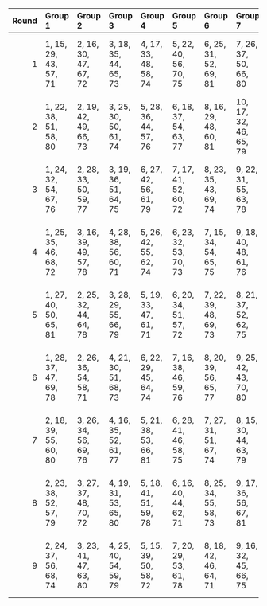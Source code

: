|   Round | Group 1               | Group 2               | Group 3               | Group 4               | Group 5               | Group 6               | Group 7                | Group 8                | Group 9                | Group 10               | Group 11               | Group 12           | Group 13           | Group 14           |
|--------:|:----------------------|:----------------------|:----------------------|:----------------------|:----------------------|:----------------------|:-----------------------|:-----------------------|:-----------------------|:-----------------------|:-----------------------|:-------------------|:-------------------|:-------------------|
|       1 | 1, 15, 29, 43, 57, 71 | 2, 16, 30, 47, 67, 72 | 3, 18, 35, 44, 65, 73 | 4, 17, 33, 48, 58, 74 | 5, 22, 40, 56, 70, 75 | 6, 25, 31, 52, 69, 81 | 7, 26, 37, 50, 66, 80  | 8, 19, 41, 45, 68, 76  | 9, 27, 38, 49, 64, 77  | 12, 21, 42, 54, 60, 78 | 13, 24, 39, 51, 62, 79 | 10, 28, 34, 53, 63 | 11, 23, 36, 46, 61 | 14, 20, 32, 55, 59 |
|       2 | 1, 22, 38, 51, 58, 80 | 2, 19, 42, 49, 66, 73 | 3, 25, 30, 50, 61, 74 | 5, 28, 36, 44, 57, 76 | 6, 18, 37, 54, 63, 77 | 8, 16, 29, 48, 60, 81 | 10, 17, 32, 46, 65, 79 | 11, 21, 31, 56, 64, 72 | 12, 27, 39, 47, 59, 75 | 13, 26, 35, 45, 67, 78 | 14, 24, 34, 52, 70, 71 | 4, 20, 41, 43, 62  | 7, 23, 40, 55, 68  | 9, 15, 33, 53, 69  |
|       3 | 1, 24, 32, 54, 67, 76 | 2, 28, 33, 50, 59, 77 | 3, 19, 36, 51, 64, 75 | 6, 27, 42, 56, 61, 79 | 7, 17, 41, 52, 60, 72 | 8, 23, 35, 43, 69, 74 | 9, 22, 31, 55, 63, 78  | 10, 20, 30, 48, 66, 71 | 11, 18, 34, 47, 68, 81 | 12, 15, 38, 45, 62, 73 | 13, 21, 40, 46, 57, 80 | 4, 26, 39, 44, 70  | 5, 25, 29, 49, 65  | 14, 16, 37, 53, 58 |
|       4 | 1, 25, 35, 46, 68, 72 | 3, 16, 39, 49, 57, 78 | 4, 28, 38, 56, 60, 71 | 5, 26, 42, 55, 62, 74 | 6, 23, 32, 53, 70, 73 | 7, 15, 34, 54, 65, 75 | 9, 18, 40, 48, 61, 76  | 10, 22, 41, 44, 67, 77 | 12, 20, 33, 52, 64, 80 | 13, 19, 37, 43, 59, 81 | 14, 21, 36, 50, 69, 79 | 2, 17, 29, 51, 63  | 8, 24, 31, 47, 66  | 11, 27, 30, 45, 58 |
|       5 | 1, 27, 40, 50, 65, 81 | 2, 25, 32, 44, 64, 78 | 3, 28, 29, 55, 66, 79 | 5, 19, 33, 47, 61, 71 | 6, 20, 34, 51, 57, 72 | 7, 22, 39, 48, 69, 73 | 8, 21, 37, 52, 62, 75  | 10, 15, 35, 56, 59, 80 | 11, 16, 41, 54, 70, 74 | 12, 23, 31, 49, 58, 76 | 13, 17, 42, 53, 68, 77 | 4, 24, 36, 45, 63  | 9, 26, 30, 46, 60  | 14, 18, 38, 43, 67 |
|       6 | 1, 28, 37, 47, 69, 78 | 2, 26, 36, 54, 58, 71 | 4, 21, 30, 51, 68, 73 | 6, 22, 29, 45, 64, 74 | 7, 16, 38, 46, 59, 76 | 8, 20, 39, 56, 65, 77 | 9, 25, 42, 43, 70, 80  | 11, 17, 35, 55, 57, 75 | 12, 19, 34, 48, 67, 79 | 13, 23, 33, 44, 66, 72 | 14, 15, 41, 49, 61, 81 | 3, 24, 40, 53, 60  | 5, 27, 32, 52, 63  | 10, 18, 31, 50, 62 |
|       7 | 2, 18, 39, 55, 60, 80 | 3, 26, 34, 56, 69, 76 | 4, 16, 35, 52, 61, 77 | 5, 21, 38, 53, 66, 81 | 6, 28, 41, 46, 58, 75 | 7, 27, 31, 51, 67, 74 | 8, 15, 30, 44, 63, 79  | 9, 19, 29, 54, 62, 72  | 11, 24, 33, 43, 65, 78 | 12, 22, 32, 50, 68, 71 | 14, 17, 40, 47, 64, 73 | 1, 23, 42, 48, 59  | 10, 25, 37, 45, 57 | 13, 20, 36, 49, 70 |
|       8 | 2, 23, 38, 52, 57, 79 | 3, 27, 37, 48, 70, 72 | 4, 19, 31, 53, 65, 80 | 5, 18, 41, 51, 59, 78 | 6, 16, 40, 44, 62, 71 | 8, 25, 34, 55, 58, 73 | 9, 17, 36, 56, 67, 81  | 10, 26, 33, 49, 68, 75 | 11, 20, 42, 50, 63, 76 | 12, 24, 29, 46, 69, 77 | 13, 15, 32, 47, 60, 74 | 1, 21, 39, 45, 61  | 7, 28, 30, 43, 64  | 14, 22, 35, 54, 66 |
|       9 | 2, 24, 37, 56, 68, 74 | 3, 23, 41, 47, 63, 80 | 4, 25, 40, 54, 59, 79 | 5, 15, 39, 50, 58, 72 | 7, 20, 29, 53, 61, 78 | 8, 18, 42, 46, 64, 71 | 9, 16, 32, 45, 66, 75  | 10, 27, 36, 43, 60, 73 | 12, 28, 35, 51, 70, 81 | 13, 22, 30, 52, 65, 76 | 14, 26, 31, 48, 57, 77 | 1, 17, 34, 49, 62  | 6, 21, 33, 55, 67  | 11, 19, 38, 44, 69 |